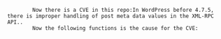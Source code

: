 
            Now there is a CVE in this repo:In WordPress before 4.7.5, there is improper handling of post meta data values in the XML-RPC API..
            Now the following functions is the cause for the CVE:
            